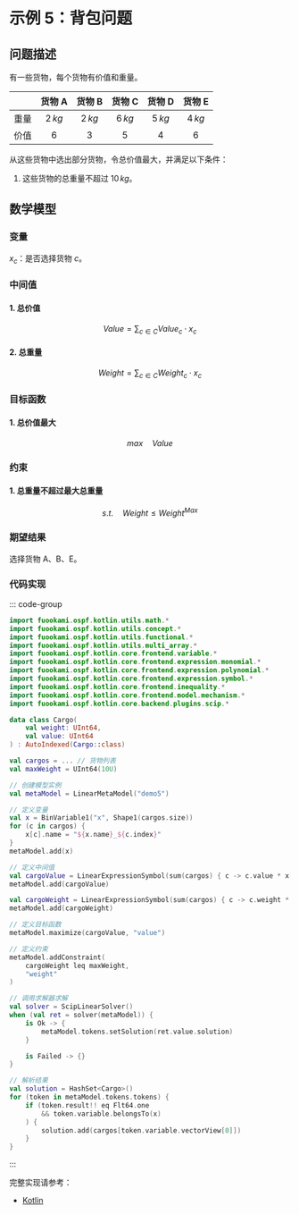 # 示例 5：背包问题

## 问题描述

有一些货物，每个货物有价值和重量。

|       | 货物 A  | 货物 B  | 货物 C  | 货物 D  | 货物 E  |
| :---: | :-----: | :-----: | :-----: | :-----: | :-----: |
| 重量  | $2\,kg$ | $2\,kg$ | $6\,kg$ | $5\,kg$ | $4\,kg$ |
| 价值  |   $6$   |   $3$   |   $5$   |   $4$   |   $6$   |

从这些货物中选出部分货物，令总价值最大，并满足以下条件：

1. 这些货物的总重量不超过 $10\,kg$。

## 数学模型

### 变量

$x_{c}$：是否选择货物 $c$。

### 中间值

#### 1. 总价值

$$
Value = \sum_{c \in C}Value_{c} \cdot x_{c}
$$

#### 2. 总重量

$$
Weight = \sum_{c \in C}Weight_{c} \cdot x_{c}
$$

### 目标函数

#### 1. 总价值最大

$$
max \quad Value
$$

### 约束

#### 1. 总重量不超过最大总重量

$$
s.t. \quad Weight \leq Weight^{Max}
$$

### 期望结果

选择货物 A、B、E。

### 代码实现

::: code-group

```kotlin
import fuookami.ospf.kotlin.utils.math.*
import fuookami.ospf.kotlin.utils.concept.*
import fuookami.ospf.kotlin.utils.functional.*
import fuookami.ospf.kotlin.utils.multi_array.*
import fuookami.ospf.kotlin.core.frontend.variable.*
import fuookami.ospf.kotlin.core.frontend.expression.monomial.*
import fuookami.ospf.kotlin.core.frontend.expression.polynomial.*
import fuookami.ospf.kotlin.core.frontend.expression.symbol.*
import fuookami.ospf.kotlin.core.frontend.inequality.*
import fuookami.ospf.kotlin.core.frontend.model.mechanism.*
import fuookami.ospf.kotlin.core.backend.plugins.scip.*

data class Cargo(
    val weight: UInt64,
    val value: UInt64
) : AutoIndexed(Cargo::class)

val cargos = ... // 货物列表
val maxWeight = UInt64(10U)

// 创建模型实例
val metaModel = LinearMetaModel("demo5")

// 定义变量
val x = BinVariable1("x", Shape1(cargos.size))
for (c in cargos) {
    x[c].name = "${x.name}_${c.index}"
}
metaModel.add(x)

// 定义中间值
val cargoValue = LinearExpressionSymbol(sum(cargos) { c -> c.value * x[c] }, "value")
metaModel.add(cargoValue)

val cargoWeight = LinearExpressionSymbol(sum(cargos) { c -> c.weight * x[c] }, "weight")
metaModel.add(cargoWeight)

// 定义目标函数
metaModel.maximize(cargoValue, "value")

// 定义约束
metaModel.addConstraint(
    cargoWeight leq maxWeight,
    "weight"
)

// 调用求解器求解
val solver = ScipLinearSolver()
when (val ret = solver(metaModel)) {
    is Ok -> {
        metaModel.tokens.setSolution(ret.value.solution)
    }

    is Failed -> {}
}

// 解析结果
val solution = HashSet<Cargo>()
for (token in metaModel.tokens.tokens) {
    if (token.result!! eq Flt64.one
        && token.variable.belongsTo(x)
    ) {
        solution.add(cargos[token.variable.vectorView[0]])
    }
}
```

:::

完整实现请参考：

- [Kotlin](https://github.com/fuookami/ospf/blob/main/examples/ospf-kotlin-example/src/main/fuookami/ospf/kotlin/example/core_demo/Demo5.kt)
